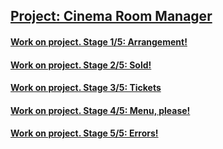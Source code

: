 ## [Project: Cinema Room Manager](https://hyperskill.org/projects/133)
#### [Work on project. Stage 1/5: Arrangement!](https://hyperskill.org/projects/133/stages/709/implement)
#### [Work on project. Stage 2/5: Sold!](https://hyperskill.org/projects/133/stages/710/implement)
#### [Work on project. Stage 3/5: Tickets](https://hyperskill.org/projects/133/stages/711/implement)
#### [Work on project. Stage 4/5: Menu, please!](https://hyperskill.org/projects/133/stages/712/implement)
#### [Work on project. Stage 5/5: Errors!](https://hyperskill.org/projects/133/stages/713/implement)
